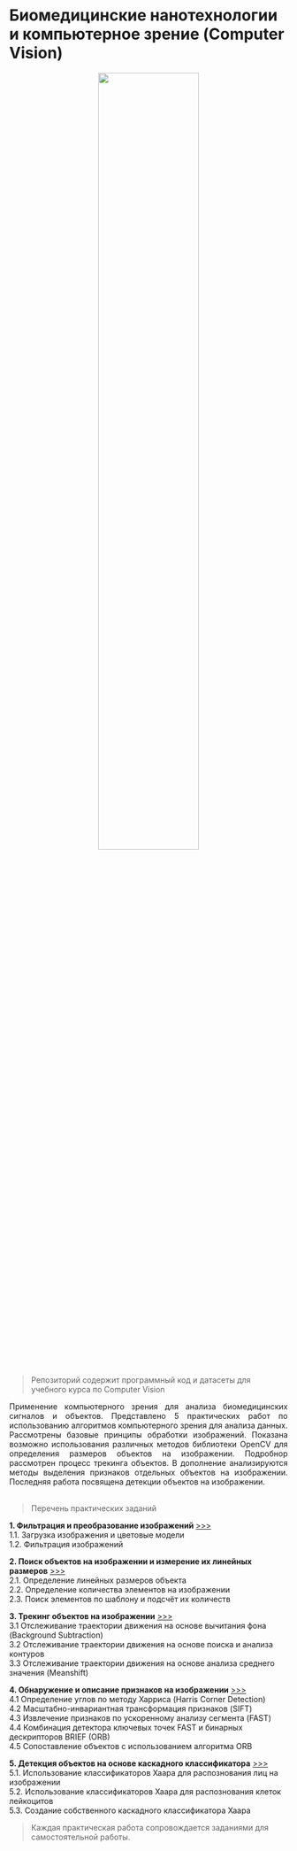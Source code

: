 # Биомедицинские нанотехнологии и компьютерное зрение (Computer Vision)

<p align="center"><img width='60%' src='img/cell_move_short.gif'></p>

> Репозиторий содержит программный код и датасеты для учебного курса по Computer Vision

<div align='justify'>Применение компьютерного зрения для анализа биомедицинских сигналов и объектов. Представлено 5 практических работ по использованию алгоритмов компьютерного зрения для анализа данных. Рассмотрены базовые принципы обработки изображений. Показана возможно использования различных методов библиотеки OpenCV для определения размеров объектов на изображении. Подробнор рассмотрен процесс трекинга объектов. В дополнение анализируются методы выделения признаков отдельных объектов на изображении. Последняя работа посвящена детекции объектов на изображении.</div><br>

> Перечень практических заданий

<b>1. Фильтрация и преобразование изображений</b> [>>>](lab_1_filter.ipynb)<br>
1.1. Загрузка изображения и цветовые модели<br>
1.2. Фильтрация изображений

<b>2. Поиск объектов на изображении и измерение их линейных размеров</b> [>>>](lab_2_measure.ipynb)<br>
2.1. Определение линейных размеров объекта<br>
2.2. Определение количества элементов на изображении<br>
2.3. Поиск элементов по шаблону и подсчёт их количеств

<b>3. Трекинг объектов на изображении</b> [>>>](lab_3_tracking.ipynb)<br>
3.1 Отслеживание траектории движения на основе вычитания фона (Background Subtraction)<br>
3.2 Отслеживание траектории движения на основе поиска и анализа контуров<br>
3.3 Отслеживание траектории движения на основе анализа среднего значения (Meanshift)

<b>4. Обнаружение и описание признаков на изображении</b> [>>>](lab_4_features.ipynb)<br>
4.1 Определение углов по методу Харриса (Harris Corner Detection)<br>
4.2 Масштабно-инвариантная трансформация признаков (SIFT)<br>
4.3 Извлечение признаков по ускоренному анализу сегмента (FAST)<br>
4.4 Комбинация детектора ключевых точек FAST и бинарных дескрипторов BRIEF (ORB)<br>
4.5 Сопоставление объектов с использованием алгоритма ORB

<b>5. Детекция объектов на основе каскадного классификатора</b> [>>>](lab_5_detection.ipynb)<br>
5.1. Использование классификаторов Хаара для распознования лиц на изображении<br>
5.2. Использование классификаторов Хаара для распознования клеток лейкоцитов<br>
5.3. Создание собственного каскадного классификатора Хаара<br>

> Каждая практическая работа сопровождается заданиями для самостоятельной работы.

